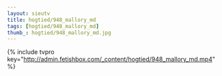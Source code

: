 ```yaml
--- 
layout: sieutv
title: hogtied/948_mallory_md
tags: [hogtied/948_mallory_md]
thumb_: hogtied/948_mallory_md.jpg
---
```

{% include tvpro key="http://admin.fetishbox.com/_content/hogtied/948_mallory_md.mp4" %} 
